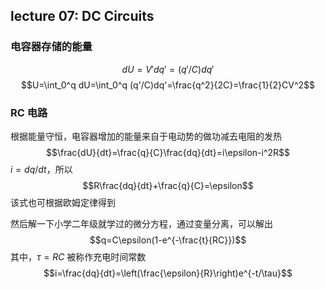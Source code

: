 ## lecture 07: DC Circuits

### 电容器存储的能量

$$dU=V'dq'=(q'/C)dq'$$
$$U=\int_0^q dU=\int_0^q (q'/C)dq'=\frac{q^2}{2C}=\frac{1}{2}CV^2$$

### RC 电路

根据能量守恒，电容器增加的能量来自于电动势的做功减去电阻的发热
$$\frac{dU}{dt}=\frac{q}{C}\frac{dq}{dt}=i\epsilon-i^2R$$
$i=dq/dt$，所以
$$R\frac{dq}{dt}+\frac{q}{C}=\epsilon$$
该式也可根据欧姆定律得到

然后解一下小学二年级就学过的微分方程，通过变量分离，可以解出
$$q=C\epsilon(1-e^{-\frac{t}{RC}})$$
其中，$\tau=RC$ 被称作充电时间常数
$$i=\frac{dq}{dt}=\left(\frac{\epsilon}{R}\right)e^{-t/\tau}$$